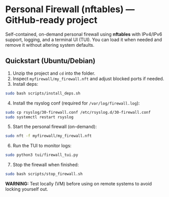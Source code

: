 # Personal Firewall (nftables) — GitHub-ready project

Self-contained, on-demand personal firewall using **nftables** with IPv4/IPv6 support, logging, and a terminal UI (TUI).
You can load it when needed and remove it without altering system defaults.

## Quickstart (Ubuntu/Debian)

1. Unzip the project and `cd` into the folder.
2. Inspect `myfirewall/my_firewall.nft` and adjust blocked ports if needed.
3. Install deps:
```bash
sudo bash scripts/install_deps.sh
```
4. Install the rsyslog conf (required for `/var/log/firewall.log`):
```bash
sudo cp rsyslog/30-firewall.conf /etc/rsyslog.d/30-firewall.conf
sudo systemctl restart rsyslog
```
5. Start the personal firewall (on-demand):
```bash
sudo nft -f myfirewall/my_firewall.nft
```
6. Run the TUI to monitor logs:
```bash
sudo python3 tui/firewall_tui.py
```
7. Stop the firewall when finished:
```bash
sudo bash scripts/stop_firewall.sh
```

**WARNING:** Test locally (VM) before using on remote systems to avoid locking yourself out.

